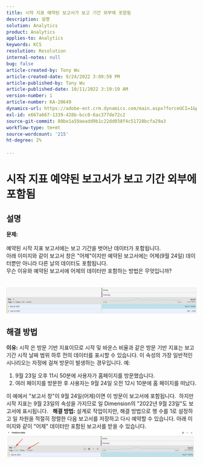 ```yaml
---
title: 시작 지표 예약된 보고서가 보고 기간 외부에 포함됨
description: 설명
solution: Analytics
product: Analytics
applies-to: Analytics
keywords: KCS
resolution: Resolution
internal-notes: null
bug: false
article-created-by: Tony Wu
article-created-date: 9/24/2022 3:09:59 PM
article-published-by: Tony Wu
article-published-date: 10/11/2022 3:19:19 AM
version-number: 1
article-number: KA-20649
dynamics-url: https://adobe-ent.crm.dynamics.com/main.aspx?forceUCI=1&pagetype=entityrecord&etn=knowledgearticle&id=0d31ceec-1a3c-ed11-9db1-0022480869de
exl-id: e667a667-1339-428b-bcc0-6ac377de72c2
source-git-commit: 80be1a59aeadd9b1c22dd038f4c51728bcfa29a3
workflow-type: tm+mt
source-wordcount: '215'
ht-degree: 2%

---
```


# 시작 지표 예약된 보고서가 보고 기간 외부에 포함됨

## 설명

<b>문제:
<br> </b>
<br>예약된 시작 지표 보고서에는 보고 기간을 벗어난 데이터가 포함됩니다.
<br>아래 이미지와 같이 보고서 창은 &quot;어제&quot;이지만 예약된 보고서에는 어제(9월 24일) 데이터뿐만 아니라 다른 날의 데이터도 포함됩니다.
<br>무슨 이유와 예약된 보고서에 어제의 데이터만 포함하는 방법은 무엇입니까?
<br> 
<br> 
<br>![](assets/___22f102a4-1b3c-ed11-9db1-0022480869de___.png)

## 해결 방법


<b>이유:</b>
시작 은 방문 기반 지표이므로
시작 및 바운스 비율과 같은 방문 기반 지표는 보고 기간 시작 날짜 범위 하루 전의 데이터를 표시할 수 있습니다. 이 속성의 가장 일반적인 시나리오는 자정에 걸쳐 방문이 발생하는 경우입니다. 예:

1. 9월 23일 오후 11시 50분에 사용자가 홈페이지를 방문했습니다.
2. 여러 페이지를 방문한 후 사용자는 9월 24일 오전 12시 10분에 홈 페이지를 떠났다.


이 예에서 &quot;보고서 창&quot;이 9월 24일(어제)이면 이 방문이 보고서에 포함됩니다. 
하지만 시작 지표는 9월 23일의 속성을 가지므로 일 Dimension의 &quot;2022년 9월 23일&quot;도 보고서에 표시됩니다.
 
<b>해결 방법:</b>
설계로 작업이지만, 해결 방법으로 행 수를 1로 설정하고 일 차원을 적절히 정렬한 다음 보고서를 저장하고 다시 예약할 수 있습니다. 아래 이미지와 같이 &quot;어제&quot; 데이터만 포함된 보고서를 받을 수 있습니다.
 
![](assets/0905936a-1b3c-ed11-9db1-0022480869de.png)
